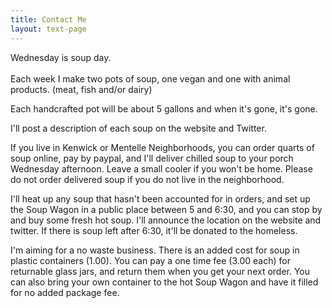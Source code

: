 ```yaml
---
title: Contact Me
layout: text-page
---
```

Wednesday is soup day.\
\
Each week I make two pots of soup, one vegan and one with animal products. (meat, fish and/or dairy)

Each handcrafted pot will be about 5 gallons and when it's gone, it's gone.  

I'll post a description of each soup on the website and Twitter.

 If you live in Kenwick or Mentelle Neighborhoods, you can order quarts of soup online, pay by paypal, and I'll deliver chilled soup to your porch Wednesday afternoon. Leave a small cooler if you won't be home. Please do not order delivered soup if you do not live in the neighborhood.

 I'll heat up any soup that hasn't been accounted for in orders, and set up the Soup Wagon in a public place between 5 and 6:30, and you can stop by and buy some fresh hot soup. I'll announce the location on the website and twitter. If there is soup left after 6:30, it'll be donated to the homeless.

I'm aiming for a no waste business. There is an added cost for soup in plastic containers (1.00). You can pay a one time fee (3.00 each) for returnable glass jars, and return them when you get your next order. You can also bring your own container to the hot Soup Wagon and have it filled for no added package fee.